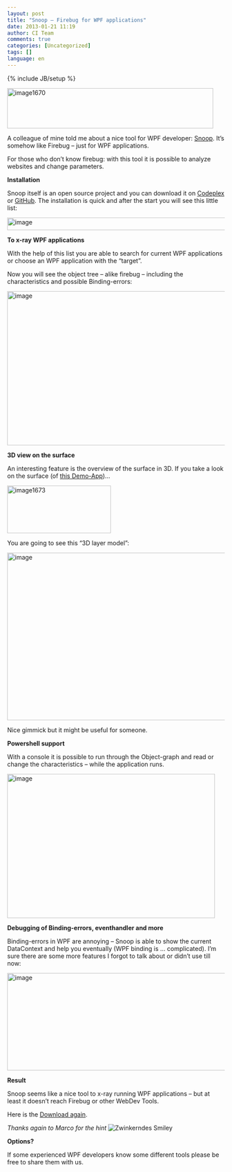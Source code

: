```yaml
---
layout: post
title: "Snoop – Firebug for WPF applications"
date: 2013-01-21 11:19
author: CI Team
comments: true
categories: [Uncategorized]
tags: []
language: en
---
```

{% include JB/setup %}
<p><a href="{{BASE_PATH}}/assets/wp-images-en/image1670.png"><img style="background-image: none; border-bottom: 0px; border-left: 0px; padding-left: 0px; padding-right: 0px; display: inline; border-top: 0px; border-right: 0px; padding-top: 0px" title="image1670" border="0" alt="image1670" src="{{BASE_PATH}}/assets/wp-images-en/image1670_thumb.png" width="477" height="93" /></a></p>  

<p>A colleague of mine told me about a nice tool for WPF developer: <a href="http://snoopwpf.codeplex.com/">Snoop</a>. It’s somehow like Firebug – just for WPF applications. </p>
<p>For those who don’t know firebug: with this tool it is possible to analyze websites and change parameters.</p>
<p><b>Installation</b></p>
<p>Snoop itself is an open source project and you can download it on <a href="http://snoopwpf.codeplex.com/">Codeplex</a> or <a href="https://github.com/cplotts/snoopwpf/downloads">GitHub</a>. The installation is quick and after the start you will see this little list:</p>
<p><img title="image" border="0" alt="image" src="{{BASE_PATH}}/assets/wp-images-de/image_thumb829.png" width="554" height="29" /></p>
<p><b>To x-ray WPF applications </b></p>  

<p>With the help of this list you are able to search for current WPF applications or choose an WPF application with the “target”.</p>
<p>Now you will see the object tree – alike firebug – including the characteristics and possible Binding-errors:</p>
<p><img title="image" border="0" alt="image" src="{{BASE_PATH}}/assets/wp-images-de/image_thumb830.png" width="575" height="356" /></p>
<p><b>3D view on the surface </b></p>  

<p>An interesting feature is the overview of the surface in 3D. If you take a look on the surface (of <a href="http://fluent.codeplex.com/">this Demo-App</a>)…</p>
<p><a href="{{BASE_PATH}}/assets/wp-images-en/image1673.png"><img style="background-image: none; border-bottom: 0px; border-left: 0px; padding-left: 0px; padding-right: 0px; display: inline; border-top: 0px; border-right: 0px; padding-top: 0px" title="image1673" border="0" alt="image1673" src="{{BASE_PATH}}/assets/wp-images-en/image1673_thumb.png" width="240" height="110" /></a></p>
<p>You are going to see this “3D layer model”:</p>
<p><img style="background-image: none; border-bottom: 0px; border-left: 0px; padding-left: 0px; padding-right: 0px; border-top: 0px; border-right: 0px; padding-top: 0px" title="image" border="0" alt="image" src="{{BASE_PATH}}/assets/wp-images-de/image_thumb832.png" width="547" height="387" /></p>
<p>Nice gimmick but it might be useful for someone.</p>
<p><b>Powershell support</b></p>  

<p>With a console it is possible to run through the Object-graph and read or change the characteristics – while the application runs.</p>
<p><img style="background-image: none; border-bottom: 0px; border-left: 0px; padding-left: 0px; padding-right: 0px; border-top: 0px; border-right: 0px; padding-top: 0px" title="image" border="0" alt="image" src="{{BASE_PATH}}/assets/wp-images-de/image_thumb833.png" width="481" height="333" /></p>
<p><b>Debugging of Binding-errors, eventhandler and more </b></p>  

<p>Binding-errors in WPF are annoying – Snoop is able to show the current DataContext and help you eventually (WPF binding is … complicated). I’m sure there are some more features I forgot to talk about or didn’t use till now:</p>
<p><img title="image" border="0" alt="image" src="{{BASE_PATH}}/assets/wp-images-de/image_thumb834.png" width="545" height="225" /></p>
<p><b>Result</b></p>
<p>Snoop seems like a nice tool to x-ray running WPF applications – but at least it doesn’t reach Firebug or other WebDev Tools. </p>
<p>Here is the <a href="http://snoopwpf.codeplex.com/">Download again</a>.</p>
<p><em>Thanks again to Marco for the hint</em> <img style="border-bottom-style: none; border-left-style: none; border-top-style: none; border-right-style: none" class="wlEmoticon wlEmoticon-winkingsmile" alt="Zwinkerndes Smiley" src="{{BASE_PATH}}/assets/wp-images-en/wlEmoticon-winkingsmile50.png" /></p>
<p><b>Options?</b></p>  

<p>If some experienced WPF developers know some different tools please be free to share them with us. </p>
